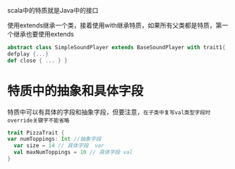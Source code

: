 scala中的特质就是Java中的接口

使用extends继承一个类，接着使用with继承特质，如果所有父类都是特质，第一个继承也要使用extends

```scala
abstract class SimpleSoundPlayer extends BaseSoundPlayer with trait1{
defplay {...}
def close { ... } }
```

# 特质中的抽象和具体字段

特质中可以有具体的字段和抽象字段，但要注意，`在子类中复写val类型字段时override关键字不能省略`

```scala
trait PizzaTrait {
var numToppings: Int //抽象字段
  var size = 14 // 具体字段  var 
  val maxNumToppings = 10 // 具体字段 val
}
```

